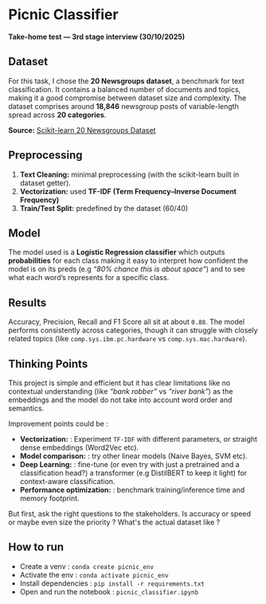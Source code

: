 # Picnic Classifier  
**Take-home test — 3rd stage interview (30/10/2025)**  

## Dataset  

For this task, I chose the **20 Newsgroups dataset**, a benchmark for text classification. It contains a balanced number of documents and topics, making it a good compromise between dataset size and complexity. The dataset comprises around **18,846** newsgroup posts of variable-length spread across **20 categories**. 

**Source:** [Scikit-learn 20 Newsgroups Dataset](https://scikit-learn.org/0.19/datasets/twenty_newsgroups.html)


## Preprocessing  

1. **Text Cleaning:** minimal preprocessing (with the scikit-learn built in dataset getter).  
2. **Vectorization:** used **TF-IDF (Term Frequency–Inverse Document Frequency)** 
3. **Train/Test Split:** predefined by the dataset (60/40) 

## Model  

The model used is a **Logistic Regression classifier** which outputs **probabilities** for each class making it easy to interpret how confident the model is on its preds (e.g *“80% chance this is about space”*) and to see what each word’s represents for a specific class.

## Results  

Accuracy, Precision, Recall and F1 Score all sit at about `0.88`. The model performs consistently across categories, though it can struggle with closely related topics (like `comp.sys.ibm.pc.hardware` vs `comp.sys.mac.hardware`).

## Thinking Points  

This project is simple and efficient but it has clear limitations like no contextual understanding (like *“bank robber”* vs *“river bank”*) as the embeddings and the model do not take into account word order and semantics.

Improvement points could be : 
- **Vectorization:** : Experiment `TF-IDF` with different parameters, or straight dense embeddings (Word2Vec etc).  
- **Model comparison:** : try other linear models (Naive Bayes, SVM etc).  
- **Deep Learning:** : fine-tune (or even try with just a pretrained and a classification head?) a transformer (e.g DistilBERT to keep it light) for context-aware classification.  
- **Performance optimization:** : benchmark training/inference time and memory footprint.  

But first, ask the right questions to the stakeholders. Is accuracy or speed or maybe even size the priority ? What's the actual dataset like ? 

## How to run 

* Create a venv : `conda create picnic_env`   
* Activate the env : `conda activate picnic_env`   
* Install dependencies : `pip install -r requirements.txt`   
* Open and run the notebook : `picnic_classifier.ipynb`   
